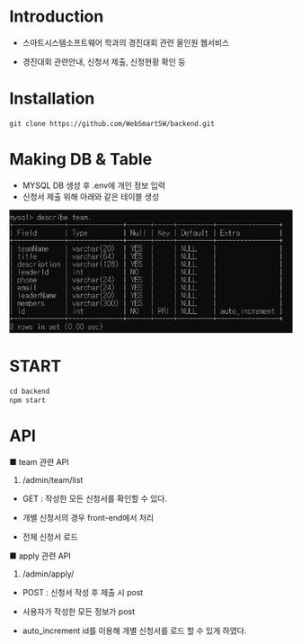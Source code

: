 
# Introduction

- 스마트시스템소프트웨어 학과의 경진대회 관련 올인원 웹서비스

- 경진대회 관련안내, 신청서 제출, 신청현황 확인 등 

# Installation

```
git clone https://github.com/WebSmartSW/backend.git

```

# Making DB & Table

- MYSQL DB 생성 후 .env에 개인 정보 입력
- 신청서 제출 위해 아래와 같은 테이블 생성 
<p align="center">
  <img src="team.png" alt="Nodemon Logo">
</p>



# START

```
cd backend
npm start
```


# API
 
         
■ team 관련 API

1. /admin/team/list

- GET : 작성한 모든 신청서를 확인할 수 있다.

- 개별 신청서의 경우 front-end에서 처리

- 전체 신청서 로드 

■ apply 관련 API

1. /admin/apply/ 

- POST : 신청서 작성 후 제출 시 post

- 사용자가 작성한 모든 정보가 post

- auto_increment id를 이용해 개별 신청서를 로드 할 수 있게 하였다. 







